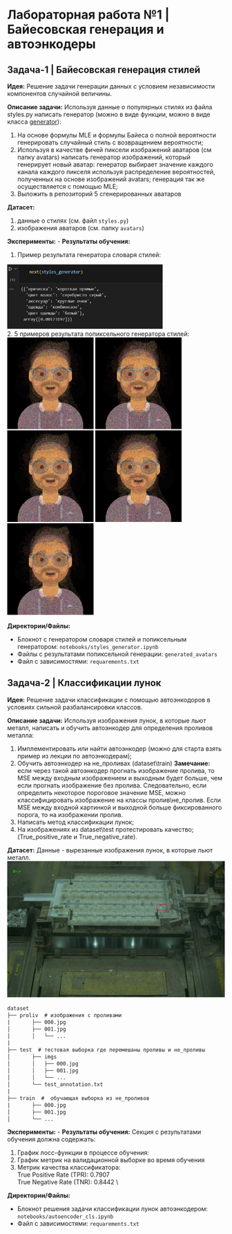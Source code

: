 # Лабораторная работа №1 | Байесовская генерация и автоэнкодеры

## Задача-1 | Байесовская генерация стилей
**Идея:**
Решение задачи генерации данных с условием независимости компонентов случайной величины.

**Описание задачи:**
Используя данные о популярных стилях из файла styles.py написать генератор (можно в виде функции, можно в виде класса [generator](https://wiki.python.org/moin/Generators)):
1. На основе формулы MLE и формулы Байеса о полной вероятности генерировать случайный стиль с возвращением вероятности;
2. Используя в качестве фичей пиксели изображений аватаров (см папку avatars) написать генератор изображений, который генерирует новый аватар: генератор выбирает значение каждого канала каждого пикселя используя распределение вероятностей, полученных на основе изображений avatars; генерация так же осуществляется с помощью MLE;
3. Выложить в репозиторий 5 сгенерированных аватаров

**Датасет:**
1. данные о стилях (см. файл `styles.py`)
2. изображения аватаров (см. папку `avatars`)

**Эксперименты:** -
**Результаты обучения:**
1. Пример результата генератора словаря стилей:
<div align="left">
    <img src="/homework_1/imgs/dict_style.png" width=360px>
</div>
2. 5 примеров результата попиксельного генератора стилей:
<div align="left">
    <img src="/homework_1/generated_avatars/avatar_1.jpg" width=200px>
    <img src="/homework_1/generated_avatars/avatar_2.jpg" width=200px>
    <img src="/homework_1/generated_avatars/avatar_3.jpg" width=200px>
    <img src="/homework_1/generated_avatars/avatar_4.jpg" width=200px>
    <img src="/homework_1/generated_avatars/avatar_5.jpg" width=200px>

</div>

**Директории/Файлы:**
- Блокнот с генератором словаря стилей и попиксельным генератором: 
`notebooks/styles_generator.ipynb`
- Файлы с результатами попиксельной генерации: `generated_avatars`
- Файл с зависимостями: `requarements.txt`


## Задача-2 | Классификации лунок
**Идея:**
Решение задачи классификации с помощью автоэнкодоров в условиях сильной разбалансировки классов.

**Описание задачи:**
Используя изображения лунок, в которые льют металл, написать и обучить автоэнкодер для определения проливов металла:
1. Имплементировать или найти автоэнкодер (можно для старта взять пример из лекции по автоэнкодерам);
2. Обучить автоэнкодер на не_проливах (dataset\train)
    **Замечание:** если через такой автоэнкодер прогнать изображение пролива, то MSE между входным изображением и выходным будет больше, чем если прогнать изображение без пролива. Следовательно, если определить некоторое пороговое значение MSE, можно классифицировать изображение на классы пролив\не_пролив. Если MSE между входной картинкой и выходной больше фиксированного порога, то на изображении пролив.
3. Написать метод классификации лунок;
4. На изображениях из dataset\test протестировать качество;(True_positive_rate и True_negative_rate).

**Датасет:**
Данные - вырезанные изображения лунок, в которые льют металл.
![Пример разливочного стола](imgs/example.jpg)

```
dataset
├── proliv  # изображения с проливами
|       ├── 000.jpg
│       ├── 001.jpg
│       │   └── ...
|
├── test  # тестовая выборка где перемешаны проливы и не_проливы
│       ├── imgs
│       │   ├── 000.jpg
│       │   ├── 001.jpg
│       │   └── ...
│       └── test_annotation.txt
|
├── train  #  обучающая выборка из не_проливов
|       ├── 000.jpg
│       ├── 001.jpg
│       └── ...
```

**Эксперименты:** -
**Результаты обучения:**
Секция с результатами обучения должна содержать:
1. График лосс-функции в процессе обучения:
2. График метрик на валидационной выборке во время обучения
3. Метрик качества классификатора: \
    True Positive Rate (TPR): 0.7907 \
    True Negative Rate (TNR): 0.8442 \


**Директории/Файлы:**
- Блокнот решения задачи классификации лунок автоэнкодером:
`notebooks/autoencoder_cls.ipynb`
- Файл с зависимостями: `requarements.txt`